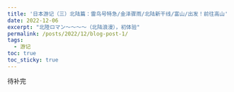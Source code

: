 ```yaml
---
title: '日本游记（三）北陆篇：雷鸟号特急/金泽骤雨/北陆新干线/富山/出发！前往高山'
date: 2022-12-06
excerpt: "北陸ロマン～～～～（北陆浪漫），初体验"
permalink: /posts/2022/12/blog-post-1/
tags:
  - 游记
toc: true
toc_sticky: true
---
```


待补完
